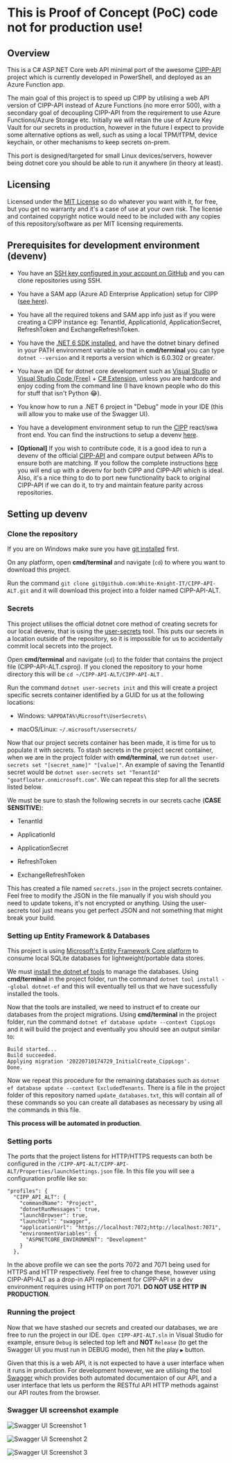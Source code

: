 # This is Proof of Concept (PoC) code not for production use!

## Overview

This is a C# ASP.NET Core web API minimal port of the awesome [CIPP-API](https://github.com/KelvinTegelaar/CIPP-API) project which is currently developed in PowerShell, and deployed as an Azure Function app.

The main goal of this project is to speed up CIPP by utilising a web API version of CIPP-API instead of Azure Functions (no more error 500), with a secondary goal of decoupling CIPP-API from the requirement to use Azure Functions/Azure Storage etc. Initially we will retain the use of Azure Key Vault for our secrets in production, however in the future I expect to provide some alternative options as well, such as using a local TPM/fTPM, device keychain, or other mechanisms to keep secrets on-prem.

This port is designed/targeted for small Linux devices/servers, however being dotnet core you should be able to run it anywhere (in theory at least).

## Licensing

Licensed under the [MIT License](https://choosealicense.com/licenses/mit/) so do whatever you want with it, for free, but you get no warranty and it's a case of use at your own risk. The license and contained copyright notice would need to be included with any copies of this repository/software as per MIT licensing requirements.

## Prerequisites for development environment (devenv)

- You have an [SSH key configured in your account on GitHub](https://docs.github.com/en/authentication/connecting-to-github-with-ssh/adding-a-new-ssh-key-to-your-github-account) and you can clone repositories using SSH.

- You have a SAM app (Azure AD Enterprise Application) setup for CIPP ([see here](https://cipp.app/docs/user/gettingstarted/permissions/)).

- You have all the required tokens and SAM app info just as if you were creating a CIPP instance eg: TenantId, ApplicationId, ApplicationSecret, RefreshToken and ExchangeRefreshToken.

- You have the [.NET 6 SDK installed](https://dotnet.microsoft.com/en-us/download/dotnet/6.0), and have the dotnet binary defined in your PATH environment variable so that in **cmd/terminal** you can type `dotnet --version` and it reports a version which is 6.0.302 or greater.

- You have an IDE for dotnet core development such as [Visual Studio](https://visualstudio.microsoft.com/) or [Visual Studio Code (Free)](https://visualstudio.microsoft.com/) + [C# Extension](https://code.visualstudio.com/docs/languages/dotnet), unless you are hardcore and enjoy coding from the command line (I have known people who do this for stuff that isn't Python 😂).

- You know how to run a .NET 6 project in "Debug" mode in your IDE (this will allow you to make use of the Swagger UI).

- You have a development environment setup to run the [CIPP](https://github.com/KelvinTegelaar/CIPP) react/swa front end. You can find the instructions to setup a devenv [here](https://cipp.app/docs/dev/settingup/).

- **[Optional]** If you wish to contribute code, it is a good idea to run a devenv of the official [CIPP-API](https://github.com/KelvinTegelaar/CIPP-API) and compare output between APIs to ensure both are matching. If you follow the complete instructions [here](https://cipp.app/docs/dev/settingup/) you will end up with a devenv for both CIPP and CIPP-API which is ideal. Also, it's a nice thing to do to port new functionality back to original CIPP-API if we can do it, to try and maintain feature parity across repositories.

## Setting up devenv

### Clone the repository

If you are on Windows make sure you have [git installed](https://git-scm.com/downloads) first.

On any platform, open **cmd/terminal** and navigate (`cd`) to where you want to download this project.

Run the command `git clone git@github.com:White-Knight-IT/CIPP-API-ALT.git` and it will download this project into a folder named CIPP-API-ALT.

### Secrets

This project utilises the official dotnet core method of creating secrets for our local devenv, that is using the [user-secrets](https://docs.microsoft.com/en-us/aspnet/core/security/app-secrets?view=aspnetcore-6.0&tabs=linux) tool. This puts our secrets in a location outside of the repository, so it is impossible for us to accidentally commit local secrets into the project.

Open **cmd/terminal** and navigate (`cd`) to the folder that contains the project file (CIPP-API-ALT.csproj). If you cloned the repository to your home directory this will be `cd ~/CIPP-API-ALT/CIPP-API-ALT` .

Run the command `dotnet user-secrets init` and this will create a project specific secrets container identified by a GUID for us at the following locations:

- Windows: `%APPDATA%\Microsoft\UserSecrets\`

- macOS/Linux: `~/.microsoft/usersecrets/`

Now that our project secrets container has been made, it is time for us to populate it with secrets. To stash secrets in the project secret container, when we are in the project folder with **cmd/terminal**, we run `dotnet user-secrets set "[secret_name]" "[value]"`. An example of saving the TenantId secret would be `dotnet user-secrets set "TenantId" "goatfloater.onmicrosoft.com"`. We can repeat this step for all the secrets listed below.

We must be sure to stash the following secrets in our secrets cache (**CASE SENSITIVE**):

- TenantId

- ApplicationId

- ApplicationSecret

- RefreshToken

- ExchangeRefreshToken

This has created a file named `secrets.json` in the project secrets container. Feel free to modify the JSON in the file manually if you wish should you need to update tokens, it's not encrypted or anything. Using the user-secrets tool just means you get perfect JSON and not something that might break your build.

### Setting up Entity Framework & Databases

This project is using [Microsoft's Entity Framework Core platform](https://docs.microsoft.com/en-au/ef/core/cli/dotnet#update-the-tools) to consume local SQLite databases for lightweight/portable data stores.

We must [install the dotnet ef tools](https://docs.microsoft.com/en-au/ef/core/cli/dotnet#install-the-tools) to manage the databases. Using **cmd/terminal** in the project folder, run the command `dotnet tool install --global dotnet-ef` and this will eventually tell us that we have sucessfully installed the tools.

Now that the tools are installed, we need to instruct ef to create our databases from the project migrations. Using **cmd/terminal** in the project folder, run the command `dotnet ef database update --context CippLogs` and it will build the project and eventually you should see an output similar to:
```
Build started...
Build succeeded.
Applying migration '20220710174729_InitialCreate_CippLogs'.
Done.
```

Now we repeat this procedure for the remaining databases such as `dotnet ef database update --context ExcludedTenants`. There is a file in the project folder of this repository named `update_databases.txt`, this will contain all of these commands so you can create all databases as necessary by using all the commands in this file.

**This process will be automated in production**.

### Setting ports

The ports that the project listens for HTTP/HTTPS requests can both be configured in the `/CIPP-API-ALT/CIPP-API-ALT/Properties/launchSettings.json` file. In this file you will see a configuration profile like so:
```
"profiles": {
  "CIPP_API_ALT": {
    "commandName": "Project",
    "dotnetRunMessages": true,
    "launchBrowser": true,
    "launchUrl": "swagger",
    "applicationUrl": "https://localhost:7072;http://localhost:7071",
    "environmentVariables": {
      "ASPNETCORE_ENVIRONMENT": "Development"
    }
  },
```
In the above profile we can see the ports 7072 and 7071 being used for HTTPS and HTTP respectively. Feel free to change these, however using CIPP-API-ALT as a drop-in API replacement for CIPP-API in a dev environment requires using HTTP on port 7071. **DO NOT USE HTTP IN PRODUCTION**.

### Running the project

Now that we have stashed our secrets and created our databases, we are free to run the project in our IDE. `Open CIPP-API-ALT.sln` in Visual Studio for example, ensure `Debug` is selected top left and **NOT** `Release` (to get the Swagger UI you must run in DEBUG mode), then hit the play `▶️` button.

Given that this is a web API, it is not expected to have a user interface when it runs in production. For development however, we are utilising the tool [Swagger](https://swagger.io/) which provides both automated documentaion of our API, and a user interface that lets us perform the RESTful API HTTP methods against our API routes from the browser.

### Swagger UI screenshot example

![Swagger UI Screenshot 1](/README-IMAGES/Swagger-UI-1.png)

![Swagger UI Screenshot 2](/README-IMAGES/Swagger-UI-2.png)

![Swagger UI Screenshot 3](/README-IMAGES/Swagger-UI-3.png)
